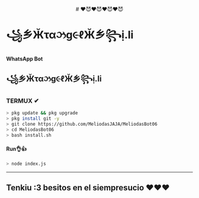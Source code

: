 <p align="center">
# ❤️😈❤️😈❤️😈❤️😈

</p>

# ꧁乡Ӂταઝg૯ℓӁ乡꧂ị.li

#### WhatsApp Bot

## ꧁乡Ӂταઝg૯ℓӁ乡꧂ị.li


### TERMUX ✔
```bash
> pkg update && pkg upgrade
> pkg install git -y
> git clone https://github.com/MeliodasJAJA/MeliodasBot06
> cd MeliodasBot06
> bash install.sh 
```
#### Run👌👍
```bash
> node index.js
```

---------
## Tenkiu :3 besitos en el siempresucio ❤️❤️❤️
